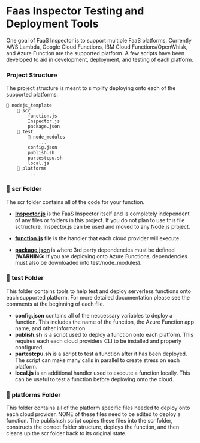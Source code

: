 # Faas Inspector Testing and Deployment ToolsOne goal of FaaS Inspector is to support multiple FaaS platforms. Currently AWS Lambda, Google Cloud Functions, IBM Cloud Functions/OpenWhisk, and Azure Function are the supported platform. A few scripts have been developed to aid in development, deployment, and testing of each platform.### Project StructureThe project structure is meant to simplify deploying onto each of the supported platforms.

    📁 nodejs_template
        📁 scr
            function.js
            Inspector.js
            package.json
        📁 test
            📁 node_modules
                ...
            config.json
            publish.sh
            partestcpu.sh
            local.js
        📁 platforms  
            ...
  ### 📁 scr Folder

The scr folder contains all of the code for your function. 

  * [**Inspector.js**](nodejs_template/src/Inspector.js) is the FaaS Inspector itself and is completely independent of any files or folders in this project. If you do not plan to use this file sctructure, Inspector.js can be used and moved to any Node.js project.
  
  * [**function.js**](nodejs_template/src/function.js) file is the handler that each cloud provider will execute. 

  * [**package.json**](nodejs_template/src/package.json) is where 3rd party dependencies must be defined (**WARNING:** If you are deploying onto Azure Functions, dependencies must also be downloaded into test/node_modules). 
    
### 📁 test Folder

This folder contains tools to help test and deploy serverless functions onto each supported platform. For more detailed documentation please see the comments at the beginning of each file. 

  * **config.json** contains all of the neccessary variables to deploy a function. This includes the name of the function, the Azure Function app name, and other information.
  * **publish.sh** is a script used to deploy a function onto each platform. This requires each each cloud providers CLI to be installed and properly configured.
  * **partestcpu.sh** is a script to test a function after it has been deployed. The script can make many calls in parallel to create stress on each platform.
  * **local.js** is an additional handler used to execute a function locally. This can be useful to test a function before deploying onto the cloud.
    ### 📁 platforms Folder

This folder contains all of the platform specific files needed to deploy onto each cloud provider. NONE of these files need to be edited to deploy a function. The publish.sh script copies these files into the scr folder, constructs the correct folder structure, deploys the function, and then cleans up the scr folder back to its original state.